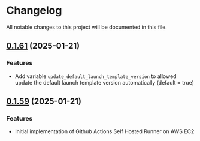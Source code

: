 # Changelog

All notable changes to this project will be documented in this file.

## [0.1.61]() (2025-01-21)

### Features
- Add variable `update_default_launch_template_version` to allowed update the default launch template version automatically (default = true)

## [0.1.59]() (2025-01-21)

### Features

- Initial implementation of Github Actions Self Hosted Runner on AWS EC2
